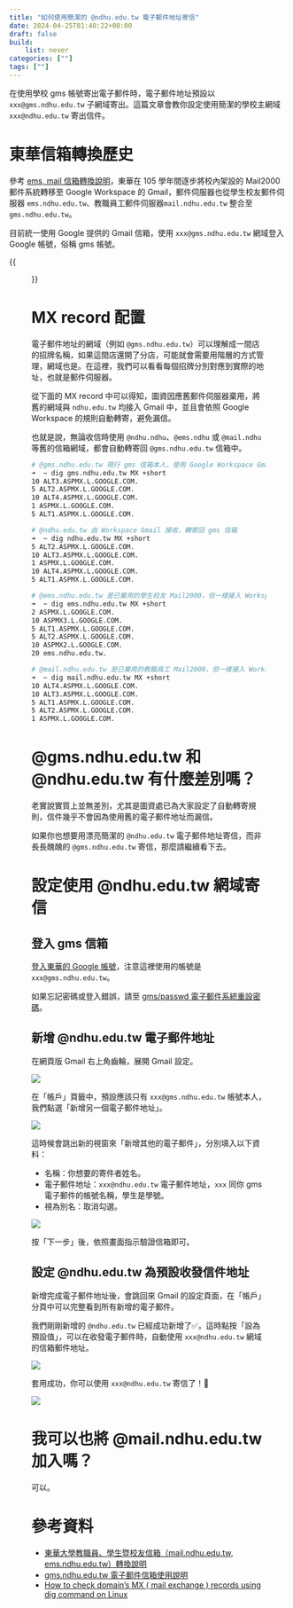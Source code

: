 ```yaml
---
title: "如何使用簡潔的 @ndhu.edu.tw 電子郵件地址寄信"
date: 2024-04-25T01:40:22+08:00
draft: false
build: 
    list: never
categories: [""]
tags: [""]
---
```


在使用學校 gms 帳號寄出電子郵件時，電子郵件地址預設以 `xxx@gms.ndhu.edu.tw` 子網域寄出。這篇文章會教你設定使用簡潔的學校主網域 `xxx@ndhu.edu.tw` 寄出信件。

<!--more-->

# 東華信箱轉換歷史

參考 [ems, mail 信箱轉換說明](https://gms.ndhu.edu.tw/transfer.html)，東華在 105 學年間逐步將校內架設的 Mail2000 郵件系統轉移至 Google Workspace 的 Gmail，郵件伺服器也從學生校友郵件伺服器 `ems.ndhu.edu.tw`、教職員工郵件伺服器`mail.ndhu.edu.tw` 整合至 `gms.ndhu.edu.tw`。

目前統一使用 Google 提供的 Gmail 信箱，使用 `xxx@gms.ndhu.edu.tw` 網域登入 Google 帳號，俗稱 gms 帳號。

{{<figure src="../images/email-send-from-ndhu-edu-tw/google-login-at-gms-ndhu-edu-tw.jpeg" title="登入 gms 帳號即可使用東華的信箱">}}

# MX record 配置

電子郵件地址的網域（例如 `@gms.ndhu.edu.tw`）可以理解成一間店的招牌名稱，如果這間店還開了分店，可能就會需要用階層的方式管理，網域也是。在這裡，我們可以看看每個招牌分別對應到實際的地址，也就是郵件伺服器。

從下面的 MX record 中可以得知，圖資因應舊郵件伺服器棄用，將舊的網域與 `ndhu.edu.tw` 均接入 Gmail 中，並且會依照 Google Workspace 的規則自動轉寄，避免漏信。

也就是說，無論收信時使用 `@ndhu.ndhu`、`@ems.ndhu` 或 `@mail.ndhu` 等舊的信箱網域，都會自動轉寄回 `@gms.ndhu.edu.tw` 信箱中。

```bash
# @gms.ndhu.edu.tw 現行 gms 信箱本人，使用 Google Workspace Gmail 服務
➜  ~ dig gms.ndhu.edu.tw MX +short
10 ALT3.ASPMX.L.GOOGLE.COM.
5 ALT2.ASPMX.L.GOOGLE.COM.
10 ALT4.ASPMX.L.GOOGLE.COM.
1 ASPMX.L.GOOGLE.COM.
5 ALT1.ASPMX.L.GOOGLE.COM.

# @ndhu.edu.tw 由 Workspace Gmail 接收，轉寄回 gms 信箱
➜  ~ dig ndhu.edu.tw MX +short
5 ALT2.ASPMX.L.GOOGLE.COM.
10 ALT3.ASPMX.L.GOOGLE.COM.
1 ASPMX.L.GOOGLE.COM.
10 ALT4.ASPMX.L.GOOGLE.COM.
5 ALT1.ASPMX.L.GOOGLE.COM.

# @ems.ndhu.edu.tw 是已棄用的學生校友 Mail2000，但一樣接入 Workspace Gmail 接收，轉寄回 gms 信箱
➜  ~ dig ems.ndhu.edu.tw MX +short
2 ASPMX.L.GOOGLE.COM.
10 ASPMX3.L.GOOGLE.COM.
5 ALT1.ASPMX.L.GOOGLE.COM.
5 ALT2.ASPMX.L.GOOGLE.COM.
10 ASPMX2.L.GOOGLE.COM.
20 ems.ndhu.edu.tw.

# @mail.ndhu.edu.tw 是已棄用的教職員工 Mail2000，但一樣接入 Workspace Gmail 接收，轉寄回 gms 信箱
➜  ~ dig mail.ndhu.edu.tw MX +short
10 ALT4.ASPMX.L.GOOGLE.COM.
10 ALT3.ASPMX.L.GOOGLE.COM.
5 ALT1.ASPMX.L.GOOGLE.COM.
5 ALT2.ASPMX.L.GOOGLE.COM.
1 ASPMX.L.GOOGLE.COM.
```

# @gms.ndhu.edu.tw 和 @ndhu.edu.tw 有什麼差別嗎？

老實說實質上並無差別，尤其是圖資處已為大家設定了自動轉寄規則，信件幾乎不會因為使用舊的電子郵件地址而漏信。

如果你也想要用漂亮簡潔的 `@ndhu.edu.tw` 電子郵件地址寄信，而非長長醜醜的 `@gms.ndhu.edu.tw` 寄信，那麼請繼續看下去。

# 設定使用 @ndhu.edu.tw 網域寄信

## 登入 gms 信箱

[登入東華的 Google 帳號](https://accounts.google.com/v3/signin/identifier?service=mail&flowName=GlifWebSignIn&flowEntry=ServiceLogin&hd=gms.ndhu.edu.tw&theme=mn)，注意這裡使用的帳號是 `xxx@gms.ndhu.edu.tw`。

如果忘記密碼或登入錯誤，請至 [gms/passwd 電子郵件系統重設密碼](https://gms.ndhu.edu.tw/passwd/)。

## 新增 @ndhu.edu.tw 電子郵件地址

在網頁版 Gmail 右上角齒輪，展開 Gmail 設定。

![](../images/email-send-from-ndhu-edu-tw/gmail-go-setting.jpeg)

在「帳戶」頁籤中，預設應該只有 `xxx@gms.ndhu.edu.tw` 帳號本人，我們點選「新增另一個電子郵件地址」。

![](../images/email-send-from-ndhu-edu-tw/gmail-setting-account.jpeg)

這時候會跳出新的視窗來「新增其他的電子郵件」，分別填入以下資料：

- 名稱：你想要的寄件者姓名。
- 電子郵件地址：`xxx@ndhu.edu.tw` 電子郵件地址，`xxx` 同你 gms 電子郵件的帳號名稱，學生是學號。
- 視為別名：取消勾選。

![](../images/email-send-from-ndhu-edu-tw/gmail-add-email-address.jpeg)

按「下一步」後，依照畫面指示驗證信箱即可。

## 設定 @ndhu.edu.tw 為預設收發信件地址

新增完成電子郵件地址後，會跳回來 Gmail 的設定頁面，在「帳戶」分頁中可以完整看到所有新增的電子郵件。

我們剛剛新增的 `@ndhu.edu.tw` 已經成功新增了✅。這時點按「設為預設值」，可以在收發電子郵件時，自動使用 `xxx@ndhu.edu.tw` 網域的信箱郵件地址。

![](../images/email-send-from-ndhu-edu-tw/gmail-set-ndhuedutw-as-default-address.jpeg)

套用成功，你可以使用 `xxx@ndhu.edu.tw` 寄信了！🎉

![](../images/email-send-from-ndhu-edu-tw/gmail-compose-use-ndhuedutw-address.jpeg)

# 我可以也將 @mail.ndhu.edu.tw 加入嗎？

可以。

# 參考資料

- [東華大學教職員、學生暨校友信箱（mail.ndhu.edu.tw, ems.ndhu.edu.tw）轉換說明](https://gms.ndhu.edu.tw/transfer.html)
- [gms.ndhu.edu.tw 電子郵件信箱使用說明](https://gms.ndhu.edu.tw/)
- [How to check domain’s MX ( mail exchange ) records using dig command on Linux](https://linuxconfig.org/how-to-check-domain-s-mx-mail-exchange-records-using-dig-command-on-linux)